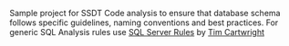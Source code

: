 Sample project for SSDT Code analysis to ensure that database schema follows specific guidelines, naming conventions and best practices. 
For generic SQL Analysis rules use [SQL Server Rules](https://github.com/tcartwright/SqlServer.Rules/blob/master/docs/table_of_contents.md) by [Tim Cartwright](https://github.com/tcartwright)


